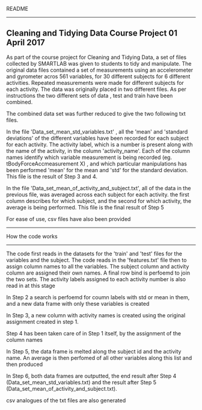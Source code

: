 README

--------------------------------------------------------------------
Cleaning and Tidying Data Course Project
01 April 2017
---------------------------------------------------------------------


As part of the course project for Cleaning and Tidying Data, a set of files collected by SMARTLAB was given to students to tidy and manipulate.
The original data files contained a set of measurements using an accelerometer and gyrometer  acros 561 variables, for 30 different subjects for 6 different activities.
Repeated measurements were made for different subjects for each activity. The data was originally placed in two different files. As per instructions the two different sets of data , test and train have been combined.

The combined data set was further reduced to give the two following txt files. 

In the file 'Data_set_mean_std_variables.txt' , all the 'mean' and 'standard deviations' of the different variables have been recorded for each subject for each activity. The activity label, which is a number is present
along with the name of the activity, in the column 'activity_name'. Each of the column names identify which variable measurement is being recorded (eg. tBodyForceAccmeasurement X) , and which particular manipulations 
has been performed 'mean' for the mean and 'std' for the standard deviation. This file is the result of Step 3 and 4. 


In the file 'Data_set_mean_of_activity_and_subject.txt', all of the data in the previous file, was averaged across each subject for each activity. the first column describes for which subject, and the second for which activity, 
the average is being performed. This file is the final result of Step 5


For ease of use, csv files have also been provided

__________________________________________________________________________________

How the code works

__________________________________________________________________________________


The code first reads in the datasets for the 'train' and 'test' files for the variables and the subject. The code reads in the 'features.txt' file then
to assign column names to all the variables. The subject column and activity column are assigned their own names. A final row bind is perfoemd to join the two sets.
The activity labels assigned to each activity number is also read in at this stage


In Step 2 a search is perfoemd for coumn labels with std or mean in them, and a new data frame with only these variables is created

In Step 3, a new column with activity names is created using the original assignment created in step 1.

Step 4 has been taken care of in Step 1 itself, by the assignment of the column names

In Step 5, the data frame is melted along the subject id and the activity name. An average is then perfomed of all other variables along this list and then produced

In Step 6, both data frames are outputted, the end result after Step 4 (Data_set_mean_std_variables.txt) and the result after Step 5 (Data_set_mean_of_activity_and_subject.txt). 

csv analogues of the txt files are also generated



